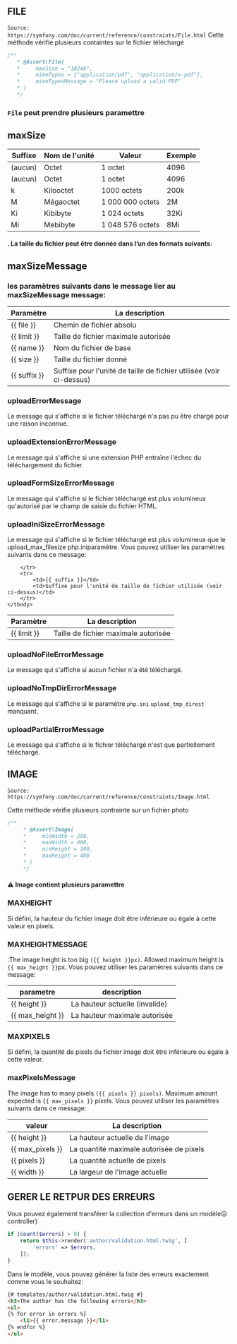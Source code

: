 ﻿## FILE
`Source: https://symfony.com/doc/current/reference/constraints/File.html`
Cette méthode vérifie plusieurs containtes sur le fichier téléchargé
```php
/**
   * @Assert\File(
   *     maxSize = "1024k",
   *     mimeTypes = {"application/pdf", "application/x-pdf"},
   *     mimeTypesMessage = "Please upload a valid PDF"
   * )
   */
```
### `File` peut prendre plusieurs paramettre

## maxSize

<table>
<thead>
	<tr>
		<th>Suffixe</th>
		<th>Nom de l'unité</th>
		<th>Valeur</th>
		<th>Exemple</th>
	</tr>
</thead>
<tbody>
	<tr>
		<td>(aucun)</td>
		<td>Octet</td>
		<td>1 octet</td>
		<td>4096</td>
	</tr>
    <tr>
		<td>(aucun)</td>
		<td>Octet</td>
		<td>1 octet</td>
		<td>4096</td>
	</tr>
    <tr>
		<td>k</td>
		<td>Kilooctet</td>
		<td>1000 octets</td>
		<td>200k</td>
	</tr>
    <tr>
		<td>M</td>
		<td>Mégaoctet</td>
		<td>1 000 000 octets</td>
		<td>2M</td>
	</tr>
    <tr>
		<td>Ki</td>
		<td>Kibibyte</td>
		<td>1 024 octets</td>
		<td>32Ki</td>
	</tr>
    <tr>
		<td>Mi</td>
		<td>Mebibyte</td>
		<td>1 048 576 octets</td>
		<td>8Mi</td>
	</tr>	
</tbody>
</table>


#### . La taille du fichier peut être donnée dans l’un des formats suivants:
			
	

## maxSizeMessage 

### les paramètres suivants dans le message lier au maxSizeMessage message:
<table>
    <thead>
        <tr>
            <th>Paramètre</th>
            <th>La description   </th>
        </tr>
    </thead>
    <tbody>
        <tr>
            <td>{{ file }}</td>
            <td>Chemin de fichier absolu  </td>
        </tr>
        <tr>
            <td>{{ limit }}</td>
            <td>Taille de fichier maximale autorisée  </td>
        </tr>
        <tr>
            <td>{{ name }}</td>
            <td>Nom du fichier de base     </td>
        </tr>
        <tr>
            <td>{{ size }}</td>
            <td>Taille du fichier donné  </td>
        </tr>
        <tr>
            <td>{{ suffix }}</td>
            <td>Suffixe pour l'unité de taille de fichier utilisée (voir ci-dessus) </td>
        </tr>
    </tbody>
</table>

### uploadErrorMessage 
Le message qui s'affiche si le fichier téléchargé n'a pas pu être chargé pour une raison inconnue.

### uploadExtensionErrorMessage
Le message qui s'affiche si une extension PHP entraîne l'échec du téléchargement du fichier.

### uploadFormSizeErrorMessage
Le message qui s'affiche si le fichier téléchargé est plus volumineux qu'autorisé par le champ de saisie du fichier HTML.

### uploadIniSizeErrorMessage
Le message qui s'affiche si le fichier téléchargé est plus volumineux que le upload_max_filesize php.iniparamètre.
Vous pouvez utiliser les paramètres suivants dans ce message:
<table>
    <thead>
        <tr>
            <th>Paramètre</th>
            <th>La description</th>
        </tr>
    </thead>
    <tbody>
        <tr>
            <td>{{ limit }}</td>
            <td>Taille de fichier maximale autorisée</td>
            
        </tr>
        <tr>
            <td>{{ suffix }}</td>
            <td>Suffixe pour l'unité de taille de fichier utilisée (voir ci-dessus)</td>
        </tr>
    </tbody>
</table>


### uploadNoFileErrorMessage
Le message qui s'affiche si aucun fichier n'a été téléchargé.

### uploadNoTmpDirErrorMessage
Le message qui s'affiche si le paramètre `php.ini` `upload_tmp_direst` manquant.

### uploadPartialErrorMessage
Le message qui s'affiche si le fichier téléchargé n'est que partiellement téléchargé.


## IMAGE
`Source: https://symfony.com/doc/current/reference/constraints/Image.html`

Cette méthode vérifie plusieurs contrainte sur un fichier photo
```php
/**
     * @Assert\Image(
     *     minWidth = 200,
     *     maxWidth = 400,
     *     minHeight = 200,
     *     maxHeight = 400
     * )
     */
```


#### :warning: Image contient plusieurs paramettre
### MAXHEIGHT
Si défini, la hauteur du fichier image doit être inférieure ou égale à cette valeur en pixels.

### MAXHEIGHTMESSAGE
:The image height is too big `({{ height }}px)`. Allowed maximum height is `{{ max_height }}`px.
Vous pouvez utiliser les paramètres suivants dans ce message:
<table>
    <thead>
        <tr>
            <th>parametre</th>
            <th>description</th>
        </tr>
    </thead>
    <tbody>
    <tr>
        <td>{{ height }}</td>
        <td>	La hauteur actuelle (invalide)</td>
    </tr>
    <tr>
        <td>{{ max_height }}</td>
        <td>La hauteur maximale autorisée</td>
    </tr>
    </tbody>
</table>

	
### MAXPIXELS
Si défini, la quantité de pixels du fichier image doit être inférieure ou égale à cette valeur.

### maxPixelsMessage
The image has to many pixels `({{ pixels }} pixels)`. Maximum amount expected is `{{ max_pixels }}` pixels.
Vous pouvez utiliser les paramètres suivants dans ce message:

<table>
<thead>
	<tr>
		<th>valeur</th>
		<th>La description</th>
	</tr>
</thead>
<tbody>
    <tr>
        <td>{{ height }}</td>
        <td>	La hauteur actuelle de l'image</td>
    </tr>
    <tr>
        <td>{{ max_pixels }}</td>
        <td>La quantité maximale autorisée de pixels</td>
    </tr>
    <tr>
        <td>{{ pixels }}</td>
        <td>La quantité actuelle de pixels</td>
    </tr>
    <tr>
        <td>{{ width }}</td>
        <td>La largeur de l'image actuelle</td>
    </tr>
</tbody>
</table>

## GERER LE RETPUR DES ERREURS 
Vous pouvez également transférer la collection d'erreurs dans un modèle☹controller)
```php
if (count($errors) > 0) {
    return $this->render('author/validation.html.twig', [
        'errors' => $errors,
    ]);
}
```


Dans le modèle, vous pouvez générer la liste des erreurs exactement comme vous le souhaitez:

```html
{# templates/author/validation.html.twig #}
<h3>The author has the following errors</h3>
<ul>
{% for error in errors %}
    <li>{{ error.message }}</li>
{% endfor %}
</ul>
```



